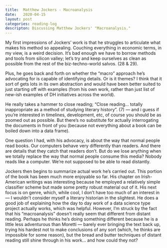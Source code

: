 ```yaml
---
title:  Matthew Jockers - Macroanalysis
date:   2020-04-15
layout: post
categories: reading-log
descripton: Discussing Matthew Jockers' "Macroanalysis."
---
```


My first impressions of Jockers’ work is that he struggles to articulate what makes his method so appealing. Couching everything in economic terms, in my view, is a weird decision. It’s bad enough we have to borrow methods and tools from silicon valley; let’s try and keep ourselves as clean as possible from the rest of the biz-techno-world salvos. (28 & 29).

Plus, he goes back and forth on whether the “macro” approach he’s advocating for is capable of identifying details. Or is it themes? I think that it sort of gets lots in its own abstraction and would have been better suited to just starting off with examples (from his own work, rather than just list of new-ish examples of DH initiatives across the world).

He really takes a hammer to close reading; “Close reading… totally inappropriate as a method of studying literary history”. (7) — and i guess if you’re interested in timelines, development, etc, of course you should be as zoomed out as possible. But there’s no substitute for actually interrogating the documents in front of you (because not everything about a book can be boiled down into a data frame). 

One question I had, with his advocacy, is about the way that normal people read books. Our computers behave very differently than readers. And there are details that they catch that readers don’t. But do we lose anything when we totally replace the way that normal people consume this media? Nobody reads like a computer. We’re not supposed to be able to read distantly. 

Jockers then begins to summarize actual work he’s carried out. This portion of the book has been much more enjoyable so far. His chapter on Irish-American writings was interesting because he employed a relatively simple classifier scheme but made some pretty robust material out of it. His next focus is on genre, which, while cool, I don’t have too much of an interest in — I wouldn't consider myself a literary historian in the slightest. He does a good job of explaining how the day to day work of a data science type project actually works, which was helpful. However, I’m struck by the fact that his “macroanalysis” doesn’t really seem that different from distant reading. Perhaps he thinks he’s doing something different because he is a little less adventurous than Moretti — barely ever bringing the text back up, trying his hardest not to make conclusions of any sort (which, he thinks are impossible for some reason), but the bread and butter techniques of distant reading still shine through in his work… and how could they not?



